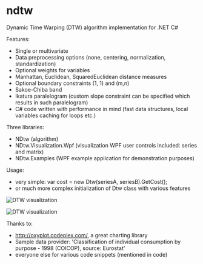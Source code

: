 ndtw
====

Dynamic Time Warping (DTW) algorithm implementation for .NET C#

Features:

* Single or multivariate
* Data preprocessing options (none, centering, normalization, standardization)
* Optional weights for variables
* Manhattan, Euclidean, SquaredEuclidean distance measures
* Optional boundary constraints (1, 1) and (m,n)
* Sakoe-Chiba band
* Ikatura paralelogram (custom slope constraint can be specified which results in such paralelogram)
* C# code written with performance in mind (fast data structures, local variables caching for loops etc.)
 
Three libraries:

* NDtw (algorithm)
* NDtw.Visualization.Wpf (visualization WPF user controls included: series and matrix)
* NDtw.Examples (WPF example application for demonstration purposes)

Usage:

* very simple: var cost = new Dtw(seriesA, seriesB).GetCost();
* or much more complex initialization of Dtw class with various features

![DTW visualization](https://github.com/doblak/ndtw/raw/master/wiki/visualization-series.png)

![DTW visualization](https://github.com/doblak/ndtw/raw/master/wiki/visualization-matrix.png)

Thanks to:
* http://oxyplot.codeplex.com/, a great charting library
* Sample data provider: 'Classification of individual consumption by purpose - 1998 (COICOP), source: Eurostat'
* everyone else for various code snippets (mentioned in code)
